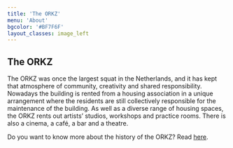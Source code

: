 ```yaml
---
title: 'The ORKZ'
menu: 'About'
bgcolor: '#BF7F6F'
layout_classes: image_left
---
```


The ORKZ
------------
The ORKZ was once the largest squat in the Netherlands, and it has kept that atmosphere of community, creativity and shared responsibility. Nowadays the building is rented from a housing association in a unique arrangement where the residents are still collectively responsible for the maintenance of the building. As well as a diverse range of housing spaces, the ORKZ rents out artists’ studios, workshops and  practice rooms. There is also a cinema, a café, a bar and a theatre.

Do you want to know more about the history of the ORKZ? Read [here](/pages/history).
